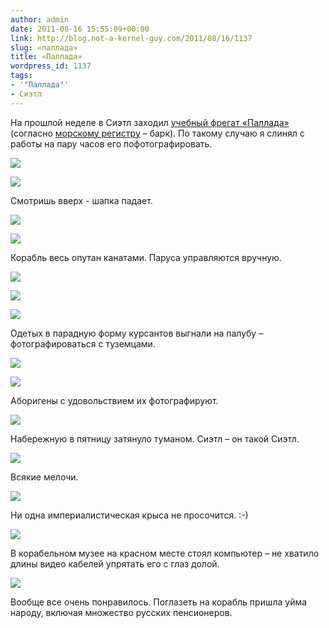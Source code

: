 ```yaml
---
author: admin
date: 2011-08-16 15:55:09+00:00
link: http://blog.not-a-kernel-guy.com/2011/08/16/1137
slug: «паллада»
title: «Паллада»
wordpress_id: 1137
tags:
- '"Паллада"'
- Сиэтл
---
```


На прошлой неделе в Сиэтл заходил [учебный фрегат «Паллада»](http://ru.wikipedia.org/wiki/%D0%9F%D0%B0%D0%BB%D0%BB%D0%B0%D0%B4%D0%B0_(%D1%84%D1%80%D0%B5%D0%B3%D0%B0%D1%82_%D1%83%D1%87%D0%B5%D0%B1%D0%BD%D1%8B%D0%B9)) (согласно [морскому регистру](http://www.rs-head.spb.ru/app/fleet.php?index=880873&type=book1&language=rus) – барк). По такому случаю я слинял с работы на пару часов его пофотографировать.

[![](/2011/08/IMG_5758-300x199.jpg)](/2011/08/IMG_5758.jpg)

[![](/2011/08/IMG_5768-189x300.jpg)](/2011/08/IMG_5768.jpg)

Смотришь вверх - шапка падает.

[![](/2011/08/IMG_5788-300x199.jpg)](/2011/08/IMG_5788.jpg)

[![](/2011/08/IMG_5852-199x300.jpg)](/2011/08/IMG_5852.jpg)

Корабль весь опутан канатами. Паруса управляются вручную.

[![](/2011/08/IMG_5854-300x205.jpg)](/2011/08/IMG_5854.jpg)

[![](/2011/08/IMG_5796-300x209.jpg)](/2011/08/IMG_5796.jpg)

[![](/2011/08/IMG_5857-300x199.jpg)](/2011/08/IMG_5857.jpg)

Одетых в парадную форму курсантов выгнали на палубу – фотографироваться с туземцами. 

[![](/2011/08/IMG_5794-199x300.jpg)](/2011/08/IMG_5794.jpg)

[![](/2011/08/IMG_5828-300x199.jpg)](/2011/08/IMG_5828.jpg)

Аборигены с удовольствием их фотографируют.

[![](/2011/08/IMG_5827-300x199.jpg)](/2011/08/IMG_5827.jpg)

Набережную в пятницу затянуло туманом. Сиэтл – он такой Сиэтл.

[![](/2011/08/IMG_5810-300x199.jpg)](/2011/08/IMG_5810.jpg)

Всякие мелочи.

[![](/2011/08/IMG_5844-300x199.jpg)](/2011/08/IMG_5844.jpg)

Ни одна империалистическая крыса не просочится. :-)

[![](/2011/08/IMG_5832-300x209.jpg)](/2011/08/IMG_5832.jpg)

В корабельном музее на красном месте стоял компьютер – не хватило длины видео кабелей упрятать его с глаз долой.

[![](/2011/08/IMG_5838-300x208.jpg)](/2011/08/IMG_5838.jpg)

Вообще все очень понравилось. Поглазеть на корабль пришла уйма народу, включая множество русских пенсионеров.

